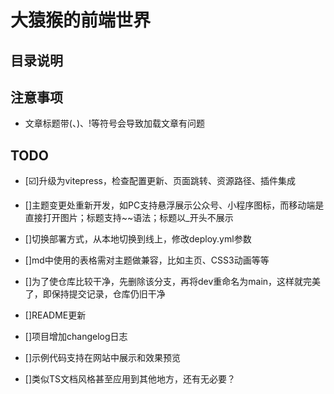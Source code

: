# 大猿猴的前端世界

## 目录说明

## 注意事项
- 文章标题带(、)、!等符号会导致加载文章有问题

## TODO
- [☑️]升级为vitepress，检查配置更新、页面跳转、资源路径、插件集成
- []主题变更处重新开发，如PC支持悬浮展示公众号、小程序图标，而移动端是直接打开图片；标题支持~~语法；标题以_开头不展示
- []切换部署方式，从本地切换到线上，修改deploy.yml参数
- []md中使用的表格需对主题做兼容，比如主页、CSS3动画等等

- []为了使仓库比较干净，先删除该分支，再将dev重命名为main，这样就完美了，即保持提交记录，仓库仍旧干净

- []README更新
- []项目增加changelog日志

- []示例代码支持在网站中展示和效果预览

- []类似TS文档风格甚至应用到其他地方，还有无必要？
